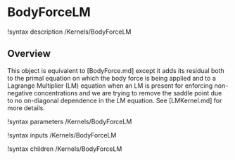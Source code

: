 # BodyForceLM

!syntax description /Kernels/BodyForceLM

## Overview

This object is equivalent to [BodyForce.md] except it adds its residual both to
the primal equation on which the body force is being applied and to a Lagrange
Multiplier (LM) equation when an LM is present for enforcing non-negative
concentrations and we are trying to remove the saddle point due to no
on-diagonal dependence in the LM equation. See [LMKernel.md] for more details.

!syntax parameters /Kernels/BodyForceLM

!syntax inputs /Kernels/BodyForceLM

!syntax children /Kernels/BodyForceLM
